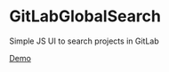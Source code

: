 # GitLabGlobalSearch
Simple JS UI to search projects in GitLab

[Demo](https://omniglobalstandardssyndicate.github.io/GitLabGlobalSearch/)
